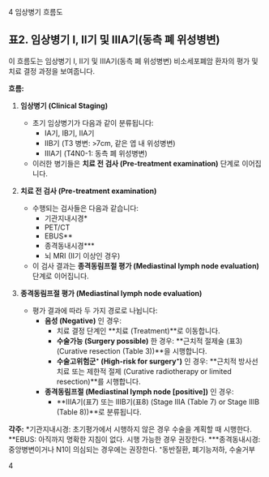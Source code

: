 4
임상병기 흐름도

## 표2. 임상병기 I, II기 및 IIIA기(동측 폐 위성병변)

이 흐름도는 임상병기 I, II기 및 IIIA기(동측 폐 위성병변) 비소세포폐암 환자의 평가 및 치료 결정 과정을 보여줍니다.

**흐름:**
1.  **임상병기 (Clinical Staging)**
    *   초기 임상병기가 다음과 같이 분류됩니다:
        *   IA기, IB기, IIA기
        *   IIB기 (T3 병변: >7cm, 같은 엽 내 위성병변)
        *   IIIA기 (T4N0-1: 동측 폐 위성병변)
    *   이러한 병기들은 **치료 전 검사 (Pre-treatment examination)** 단계로 이어집니다.

2.  **치료 전 검사 (Pre-treatment examination)**
    *   수행되는 검사들은 다음과 같습니다:
        *   기관지내시경\*
        *   PET/CT
        *   EBUS\*\*
        *   종격동내시경\*\*\*
        *   뇌 MRI (II기 이상인 경우)
    *   이 검사 결과는 **종격동림프절 평가 (Mediastinal lymph node evaluation)** 단계로 이어집니다.

3.  **종격동림프절 평가 (Mediastinal lymph node evaluation)**
    *   평가 결과에 따라 두 가지 경로로 나뉩니다:
        *   **음성 (Negative)** 인 경우:
            *   치료 결정 단계인 **치료 (Treatment)**로 이동합니다.
            *   **수술가능 (Surgery possible)** 한 경우: **근치적 절제술 (표3) (Curative resection (Table 3))**을 시행합니다.
            *   **수술고위험군⁺ (High-risk for surgery⁺)** 인 경우: **근치적 방사선치료 또는 제한적 절제 (Curative radiotherapy or limited resection)**를 시행합니다.
        *   **종격동림프절 (Mediastinal lymph node [positive])** 인 경우:
            *   **IIIA기(표7) 또는 IIIB기(표8) (Stage IIIA (Table 7) or Stage IIIB (Table 8))**로 분류됩니다.

**각주:**
\*기관지내시경: 초기평가에서 시행하지 않은 경우 수술을 계획할 때 시행한다.
\*\*EBUS: 아직까지 명확한 지침이 없다. 시행 가능한 경우 권장한다.
\*\*\*종격동내시경: 중앙병변이거나 N1이 의심되는 경우에는 권장한다.
⁺동반질환, 폐기능저하, 수술거부

<PAGE>4